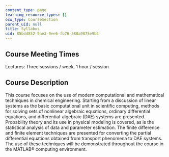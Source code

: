 ```yaml
---
content_type: page
learning_resource_types: []
ocw_type: CourseSection
parent_uid: null
title: Syllabus
uid: 85bdd852-9ae3-9ee6-fb76-580a9875e9b4
---
```


Course Meeting Times
--------------------

Lectures: Three sessions / week, 1 hour / session

Course Description
------------------

This course focuses on the use of modern computational and mathematical techniques in chemical engineering. Starting from a discussion of linear systems as the basic computational unit in scientific computing, methods for solving sets of nonlinear algebraic equations, ordinary differential equations, and differential-algebraic (DAE) systems are presented. Probability theory and its use in physical modeling is covered, as is the statistical analysis of data and parameter estimation. The finite difference and finite element techniques are presented for converting the partial differential equations obtained from transport phenomena to DAE systems. The use of these techniques will be demonstrated throughout the course in the MATLAB® computing environment.
